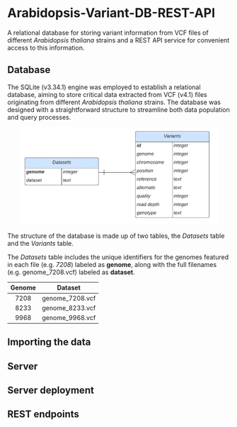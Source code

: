 # Arabidopsis-Variant-DB-REST-API
 A relational database for storing variant information from VCF files of different *Arabidopsis thaliana* strains and a REST API service for convenient access to this information.

## Database
The SQLite (v3.34.1) engine was employed to establish a relational database, aiming to store critical data extracted from VCF (v4.1) files originating from different *Arabidopsis thaliana* strains. The database was designed with a straightforward structure to streamline both data population and query processes.

<p align="center">
<img src="https://github.com/AkirisMc/Arabidopsis-Variant-DB-REST-API/blob/main/Images/Database_ER_diagram.jpg" width="450">
</p>

The structure of the database is made up of two tables, the *Datasets* table and the *Variants* table. 

The *Datasets* table includes the unique identifiers for the genomes featured in each file (e.g. *7208*) labeled as **genome**, along with the full filenames (e.g. genome_7208.vcf) labeled as **dataset**.

| Genome      | Dataset                   |
| :---------: | :-----------------------: |
| 7208        | genome_7208.vcf           |
| 8233        | genome_8233.vcf           |
| 9968        | genome_9968.vcf           |

## Importing the data

## Server 

## Server deployment 

## REST endpoints 

